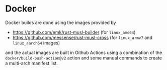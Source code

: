 # Docker

Docker builds are done using the images provided by

* https://github.com/emk/rust-musl-builder (for `linux_amd64`)
* https://github.com/messense/rust-musl-cross (for `linux_armv7` and `linux_aarch64` images)

and the actual images are built in Github Actions using a combination of the
`docker/build-push-action@v2` action and some manual commands to create a multi-arch
manifest list.
